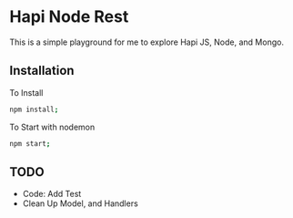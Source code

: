 # Hapi Node Rest

This is a simple playground for me to explore Hapi JS, Node, and Mongo.

## Installation

To Install
```bash
npm install;
```

To Start with nodemon
```bash
npm start;
```

## TODO
* Code: Add Test
* Clean Up Model, and Handlers
